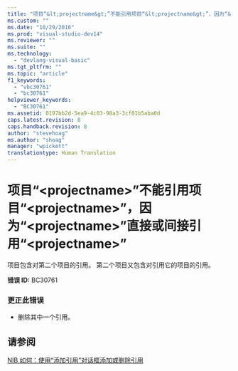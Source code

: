 ```yaml
---
title: "项目“&lt;projectname&gt;”不能引用项目“&lt;projectname&gt;”，因为“&lt;projectname&gt;”直接或间接引用“&lt;projectname&gt;” | Microsoft Docs"
ms.custom: ""
ms.date: "10/29/2016"
ms.prod: "visual-studio-dev14"
ms.reviewer: ""
ms.suite: ""
ms.technology: 
  - "devlang-visual-basic"
ms.tgt_pltfrm: ""
ms.topic: "article"
f1_keywords: 
  - "vbc30761"
  - "bc30761"
helpviewer_keywords: 
  - "BC30761"
ms.assetid: 0197bb2d-5ea9-4c03-98a3-3cf01b5aba0d
caps.latest.revision: 8
caps.handback.revision: 8
author: "stevehoag"
ms.author: "shoag"
manager: "wpickett"
translationtype: Human Translation
---
```

# 项目“&lt;projectname&gt;”不能引用项目“&lt;projectname&gt;”，因为“&lt;projectname&gt;”直接或间接引用“&lt;projectname&gt;”
项目包含对第二个项目的引用。 第二个项目又包含对引用它的项目的引用。  
  
 **错误 ID:** BC30761  
  
### 更正此错误  
  
-   删除其中一个引用。  
  
## 请参阅  
 [NIB 如何：使用“添加引用”对话框添加或删除引用](http://msdn.microsoft.com/zh-cn/3bd75d61-f00c-47c0-86a2-dd1f20e231c9)